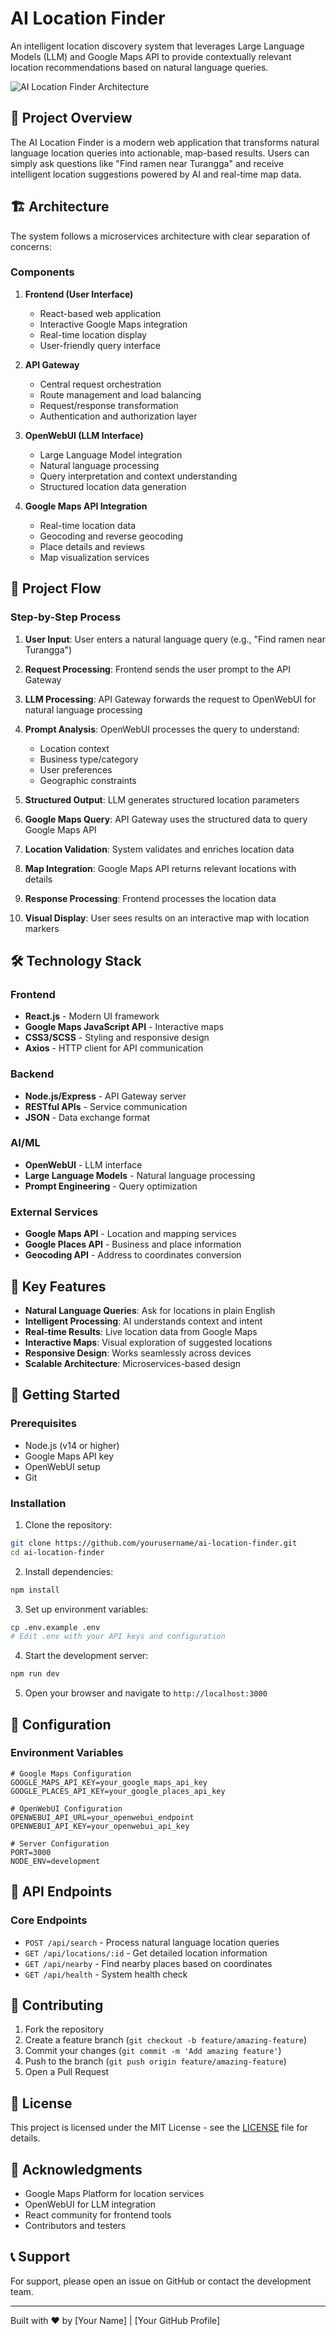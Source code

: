 # AI Location Finder

An intelligent location discovery system that leverages Large Language Models (LLM) and Google Maps API to provide contextually relevant location recommendations based on natural language queries.

![AI Location Finder Architecture](/docs/architecture-diagram.png)

## 🚀 Project Overview

The AI Location Finder is a modern web application that transforms natural language location queries into actionable, map-based results. Users can simply ask questions like "Find ramen near Turangga" and receive intelligent location suggestions powered by AI and real-time map data.

## 🏗️ Architecture

The system follows a microservices architecture with clear separation of concerns:

### Components

1. **Frontend (User Interface)**

   - React-based web application
   - Interactive Google Maps integration
   - Real-time location display
   - User-friendly query interface

2. **API Gateway**

   - Central request orchestration
   - Route management and load balancing
   - Request/response transformation
   - Authentication and authorization layer

3. **OpenWebUI (LLM Interface)**

   - Large Language Model integration
   - Natural language processing
   - Query interpretation and context understanding
   - Structured location data generation

4. **Google Maps API Integration**
   - Real-time location data
   - Geocoding and reverse geocoding
   - Place details and reviews
   - Map visualization services

## 🔄 Project Flow

### Step-by-Step Process

1. **User Input**: User enters a natural language query (e.g., "Find ramen near Turangga")

2. **Request Processing**: Frontend sends the user prompt to the API Gateway

3. **LLM Processing**: API Gateway forwards the request to OpenWebUI for natural language processing

4. **Prompt Analysis**: OpenWebUI processes the query to understand:

   - Location context
   - Business type/category
   - User preferences
   - Geographic constraints

5. **Structured Output**: LLM generates structured location parameters

6. **Google Maps Query**: API Gateway uses the structured data to query Google Maps API

7. **Location Validation**: System validates and enriches location data

8. **Map Integration**: Google Maps API returns relevant locations with details

9. **Response Processing**: Frontend processes the location data

10. **Visual Display**: User sees results on an interactive map with location markers

## 🛠️ Technology Stack

### Frontend

- **React.js** - Modern UI framework
- **Google Maps JavaScript API** - Interactive maps
- **CSS3/SCSS** - Styling and responsive design
- **Axios** - HTTP client for API communication

### Backend

- **Node.js/Express** - API Gateway server
- **RESTful APIs** - Service communication
- **JSON** - Data exchange format

### AI/ML

- **OpenWebUI** - LLM interface
- **Large Language Models** - Natural language processing
- **Prompt Engineering** - Query optimization

### External Services

- **Google Maps API** - Location and mapping services
- **Google Places API** - Business and place information
- **Geocoding API** - Address to coordinates conversion

## 🎯 Key Features

- **Natural Language Queries**: Ask for locations in plain English
- **Intelligent Processing**: AI understands context and intent
- **Real-time Results**: Live location data from Google Maps
- **Interactive Maps**: Visual exploration of suggested locations
- **Responsive Design**: Works seamlessly across devices
- **Scalable Architecture**: Microservices-based design

## 🚦 Getting Started

### Prerequisites

- Node.js (v14 or higher)
- Google Maps API key
- OpenWebUI setup
- Git

### Installation

1. Clone the repository:

```bash
git clone https://github.com/yourusername/ai-location-finder.git
cd ai-location-finder
```

2. Install dependencies:

```bash
npm install
```

3. Set up environment variables:

```bash
cp .env.example .env
# Edit .env with your API keys and configuration
```

4. Start the development server:

```bash
npm run dev
```

5. Open your browser and navigate to `http://localhost:3000`

## 📝 Configuration

### Environment Variables

```env
# Google Maps Configuration
GOOGLE_MAPS_API_KEY=your_google_maps_api_key
GOOGLE_PLACES_API_KEY=your_google_places_api_key

# OpenWebUI Configuration
OPENWEBUI_API_URL=your_openwebui_endpoint
OPENWEBUI_API_KEY=your_openwebui_api_key

# Server Configuration
PORT=3000
NODE_ENV=development
```

## 🔧 API Endpoints

### Core Endpoints

- `POST /api/search` - Process natural language location queries
- `GET /api/locations/:id` - Get detailed location information
- `GET /api/nearby` - Find nearby places based on coordinates
- `GET /api/health` - System health check

## 🤝 Contributing

1. Fork the repository
2. Create a feature branch (`git checkout -b feature/amazing-feature`)
3. Commit your changes (`git commit -m 'Add amazing feature'`)
4. Push to the branch (`git push origin feature/amazing-feature`)
5. Open a Pull Request

## 📄 License

This project is licensed under the MIT License - see the [LICENSE](LICENSE) file for details.

## 🙏 Acknowledgments

- Google Maps Platform for location services
- OpenWebUI for LLM integration
- React community for frontend tools
- Contributors and testers

## 📞 Support

For support, please open an issue on GitHub or contact the development team.

---

Built with ❤️ by [Your Name] | [Your GitHub Profile]
